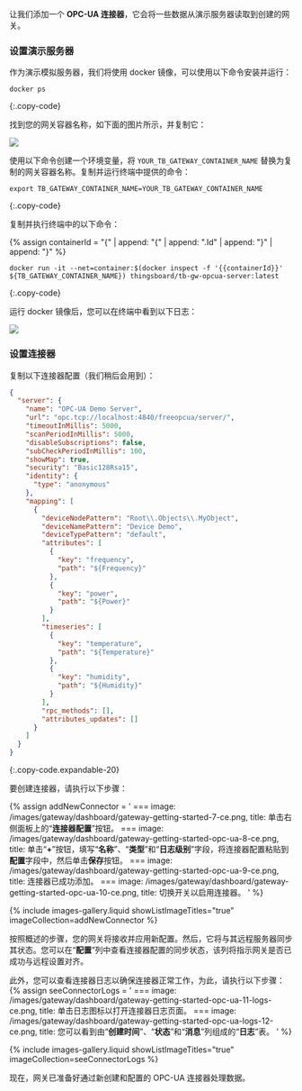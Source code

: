 让我们添加一个 **OPC-UA 连接器**，它会将一些数据从演示服务器读取到创建的网关。

### 设置演示服务器

作为演示模拟服务器，我们将使用 docker 镜像，可以使用以下命令安装并运行：

```shell
docker ps
```
{:.copy-code}

找到您的网关容器名称，如下面的图片所示，并复制它：

![](/images/gateway/dashboard/copy-gateway-docker-container-name.png)

使用以下命令创建一个环境变量，将 `YOUR_TB_GATEWAY_CONTAINER_NAME` 替换为复制的网关容器名称。复制并运行终端中提供的命令：

```shell
export TB_GATEWAY_CONTAINER_NAME=YOUR_TB_GATEWAY_CONTAINER_NAME
```
{:.copy-code}

复制并执行终端中的以下命令：

{% assign containerId = "{" | append: "{" | append: ".Id" | append: "}" | append: "}" %}

```shell
docker run -it --net=container:$(docker inspect -f '{{containerId}}' ${TB_GATEWAY_CONTAINER_NAME}) thingsboard/tb-gw-opcua-server:latest
```
{:.copy-code}

运行 docker 镜像后，您可以在终端中看到以下日志：

![](/images/gateway/dashboard/run-demo-opcua-server.png)

### 设置连接器

复制以下连接器配置（我们稍后会用到）：

```json
{
  "server": {
    "name": "OPC-UA Demo Server",
    "url": "opc.tcp://localhost:4840/freeopcua/server/",
    "timeoutInMillis": 5000,
    "scanPeriodInMillis": 5000,
    "disableSubscriptions": false,
    "subCheckPeriodInMillis": 100,
    "showMap": true,
    "security": "Basic128Rsa15",
    "identity": {
      "type": "anonymous"
    },
    "mapping": [
      {
        "deviceNodePattern": "Root\\.Objects\\.MyObject",
        "deviceNamePattern": "Device Demo",
        "deviceTypePattern": "default",
        "attributes": [
          {
            "key": "frequency",
            "path": "${Frequency}"
          },
          {
            "key": "power",
            "path": "${Power}"
          }
        ],
        "timeseries": [
          {
            "key": "temperature",
            "path": "${Temperature}"
          },
          {
            "key": "humidity",
            "path": "${Humidity}"
          }
        ],
        "rpc_methods": [],
        "attributes_updates": []
      }
    ]
  }
}
```
{:.copy-code.expandable-20}

要创建连接器，请执行以下步骤：

{% assign addNewConnector = '
    ===
        image: /images/gateway/dashboard/gateway-getting-started-7-ce.png,
        title: 单击右侧面板上的“**连接器配置**”按钮。
    ===
        image: /images/gateway/dashboard/gateway-getting-started-opc-ua-8-ce.png,
        title: 单击“**+**”按钮，填写“**名称**”、“**类型**”和“**日志级别**”字段，将连接器配置粘贴到**配置**字段中，然后单击**保存**按钮。
    ===
        image: /images/gateway/dashboard/gateway-getting-started-opc-ua-9-ce.png,
        title: 连接器已成功添加。
    ===
        image: /images/gateway/dashboard/gateway-getting-started-opc-ua-10-ce.png,
        title: 切换开关以启用连接器。
'
%}

{% include images-gallery.liquid showListImageTitles="true" imageCollection=addNewConnector %} 

按照概述的步骤，您的网关将接收并应用新配置。然后，它将与其远程服务器同步其状态。您可以在“**配置**”列中查看连接器配置的同步状态，该列将指示网关是否已成功与远程设置对齐。

此外，您可以查看连接器日志以确保连接器正常工作，为此，请执行以下步骤：
{% assign seeConnectorLogs = '
    ===
        image: /images/gateway/dashboard/gateway-getting-started-opc-ua-11-logs-ce.png,
        title: 单击日志图标以打开连接器日志页面。
    ===
        image: /images/gateway/dashboard/gateway-getting-started-opc-ua-logs-12-ce.png,
        title: 您可以看到由“**创建时间**”、“**状态**”和“**消息**”列组成的“**日志**”表。
'
%}

{% include images-gallery.liquid showListImageTitles="true" imageCollection=seeConnectorLogs %}

现在，网关已准备好通过新创建和配置的 OPC-UA 连接器处理数据。